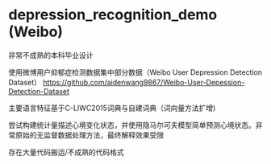 # depression_recognition_demo (Weibo)

非常不成熟的本科毕业设计

使用微博用户抑郁症检测数据集中部分数据（Weibo User Depression Detection Dataset） https://github.com/aidenwang9867/Weibo-User-Depession-Detection-Dataset

主要语言特征基于C-LIWC2015词典与自建词典（词向量方法扩增)

尝试构建统计量描述心境变化状态，并使用隐马尔可夫模型简单预测心境状态。非常原始的无监督数据处理方法，最终解释效果受限

存在大量代码搬运/不成熟的代码格式
